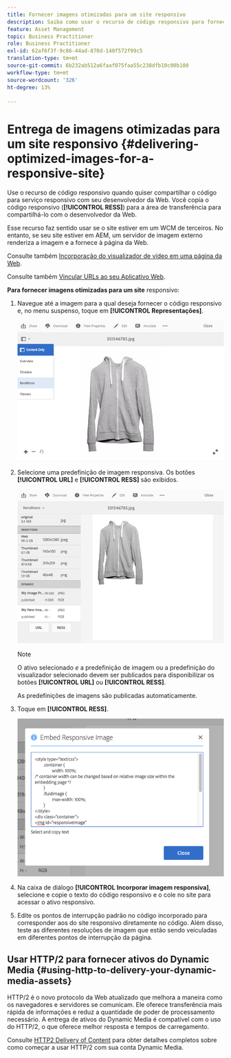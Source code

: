 ```yaml
---
title: Fornecer imagens otimizadas para um site responsivo
description: Saiba como usar o recurso de código responsivo para fornecer imagens otimizadas do Dynamic Media.
feature: Asset Management
topic: Business Practitioner
role: Business Practitioner
exl-id: 62af6f3f-9c86-44ad-870d-140f572f99c5
translation-type: tm+mt
source-git-commit: 6b232ab512a6faaf075faa55c238dfb10c00b100
workflow-type: tm+mt
source-wordcount: '326'
ht-degree: 13%

---
```


# Entrega de imagens otimizadas para um site responsivo {#delivering-optimized-images-for-a-responsive-site}

Use o recurso de código responsivo quando quiser compartilhar o código para serviço responsivo com seu desenvolvedor da Web. Você copia o código responsivo (**[!UICONTROL RESS]**) para a área de transferência para compartilhá-lo com o desenvolvedor da Web.

Esse recurso faz sentido usar se o site estiver em um WCM de terceiros. No entanto, se seu site estiver em AEM, um servidor de imagem externo renderiza a imagem e a fornece à página da Web.

Consulte também [Incorporação do visualizador de vídeo em uma página da Web](embed-code.md).

Consulte também [Vincular URLs ao seu Aplicativo Web](linking-urls-to-yourwebapplication.md).

**Para fornecer imagens otimizadas para um site** responsivo:

1. Navegue até a imagem para a qual deseja fornecer o código responsivo e, no menu suspenso, toque em **[!UICONTROL Representações]**.

   ![chlimage_1-408](assets/chlimage_1-408.png)

1. Selecione uma predefinição de imagem responsiva. Os botões **[!UICONTROL URL]** e **[!UICONTROL RESS]** são exibidos.

   ![chlimage_1-409](assets/chlimage_1-409.png)

   >[!NOTE]
   >
   >O ativo selecionado *e* a predefinição de imagem ou a predefinição do visualizador selecionado devem ser publicados para disponibilizar os botões **[!UICONTROL URL]** ou **[!UICONTROL RESS]**.
   >
   >As predefinições de imagens são publicadas automaticamente.

1. Toque em **[!UICONTROL RESS]**.

   ![chlimage_1-410](assets/chlimage_1-410.png)

1. Na caixa de diálogo **[!UICONTROL Incorporar imagem responsiva]**, selecione e copie o texto do código responsivo e o cole no site para acessar o ativo responsivo.
1. Edite os pontos de interrupção padrão no código incorporado para corresponder aos do site responsivo diretamente no código. Além disso, teste as diferentes resoluções de imagem que estão sendo veiculadas em diferentes pontos de interrupção da página.

## Usar HTTP/2 para fornecer ativos do Dynamic Media {#using-http-to-delivery-your-dynamic-media-assets}

HTTP/2 é o novo protocolo da Web atualizado que melhora a maneira como os navegadores e servidores se comunicam. Ele oferece transferência mais rápida de informações e reduz a quantidade de poder de processamento necessário. A entrega de ativos do Dynamic Media é compatível com o uso do HTTP/2, o que oferece melhor resposta e tempos de carregamento.

Consulte [HTTP2 Delivery of Content](http2faq.md) para obter detalhes completos sobre como começar a usar HTTP/2 com sua conta Dynamic Media.
